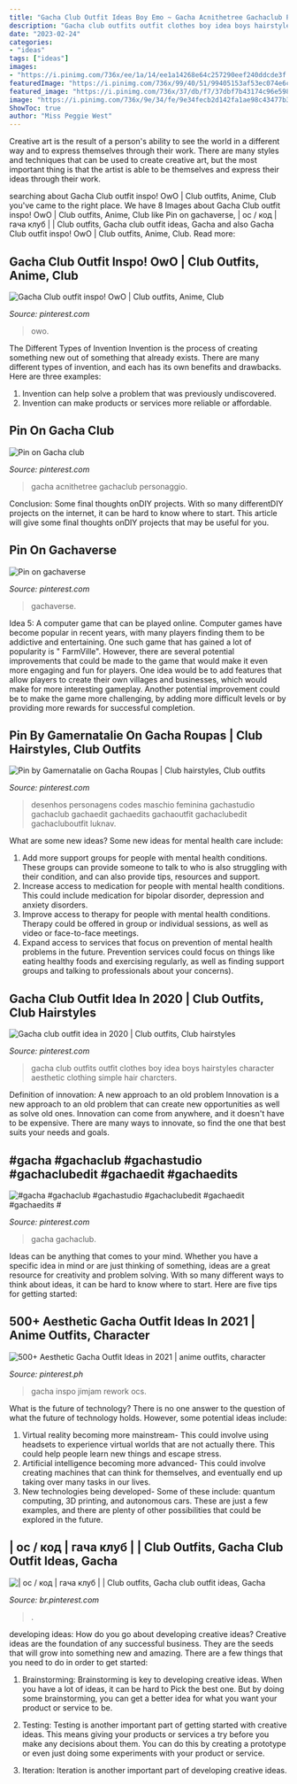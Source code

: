 ```yaml
---
title: "Gacha Club Outfit Ideas Boy Emo ~ Gacha Acnithetree Gachaclub Personaggio"
description: "Gacha club outfits outfit clothes boy idea boys hairstyles character aesthetic clothing simple hair charcters"
date: "2023-02-24"
categories:
- "ideas"
tags: ["ideas"]
images:
- "https://i.pinimg.com/736x/ee/1a/14/ee1a14268e64c257290eef240ddcde3f.jpg"
featuredImage: "https://i.pinimg.com/736x/99/40/51/99405153af53ec074e6cb5aed89479bf.jpg"
featured_image: "https://i.pinimg.com/736x/37/db/f7/37dbf7b43174c96e598d7118df35ba2f.jpg"
image: "https://i.pinimg.com/736x/9e/34/fe/9e34fecb2d142fa1ae98c43477b3e46b.jpg"
ShowToc: true
author: "Miss Peggie West"
---
```



Creative art is the result of a person's ability to see the world in a different way and to express themselves through their work. There are many styles and techniques that can be used to create creative art, but the most important thing is that the artist is able to be themselves and express their ideas through their work.

	

		
searching about Gacha Club outfit inspo! OwO | Club outfits, Anime, Club you've came to the right place. We have 8 Images about Gacha Club outfit inspo! OwO | Club outfits, Anime, Club like Pin on gachaverse, | ос / код | гача клуб | | Club outfits, Gacha club outfit ideas, Gacha and also Gacha Club outfit inspo! OwO | Club outfits, Anime, Club. Read more:
		
    
## Gacha Club Outfit Inspo! OwO | Club Outfits, Anime, Club

<img loading=lazy src="https://i.pinimg.com/736x/eb/11/23/eb11231f60f33e524fc9c660dfcfe1ce.jpg" onerror="this.onerror=null;this.src='https://tse1.mm.bing.net/th?id=OIP.E4Z1ELFg79IqvU8uto_UIwHaEo&amp;pid=15.1';" alt="Gacha Club outfit inspo! OwO | Club outfits, Anime, Club">

_Source: pinterest.com_

>owo. 

	

The Different Types of Invention
Invention is the process of creating something new out of something that already exists. There are many different types of invention, and each has its own benefits and drawbacks. Here are three examples: 
1. Invention can help solve a problem that was previously undiscovered. 
2. Invention can make products or services more reliable or affordable. 

    
## Pin On Gacha Club

<img loading=lazy src="https://i.pinimg.com/736x/9e/34/fe/9e34fecb2d142fa1ae98c43477b3e46b.jpg" onerror="this.onerror=null;this.src='https://tse2.mm.bing.net/th?id=OIP.u9s0IpD4TFgQ9FFWnQkF9wHaHa&amp;pid=15.1';" alt="Pin on Gacha club">

_Source: pinterest.com_

>gacha acnithetree gachaclub personaggio. 

	

Conclusion: Some final thoughts onDIY projects.
With so many differentDIY projects on the internet, it can be hard to know where to start. This article will give some final thoughts onDIY projects that may be useful for you.

    
## Pin On Gachaverse

<img loading=lazy src="https://i.pinimg.com/736x/ee/1a/14/ee1a14268e64c257290eef240ddcde3f.jpg" onerror="this.onerror=null;this.src='https://tse4.mm.bing.net/th?id=OIP.5D9s8f7YaG14Bq_9V-a0WwHaJp&amp;pid=15.1';" alt="Pin on gachaverse">

_Source: pinterest.com_

>gachaverse. 

	

Idea 5: A computer game that can be played online.
Computer games have become popular in recent years, with many players finding them to be addictive and entertaining. One such game that has gained a lot of popularity is " FarmVille". However, there are several potential improvements that could be made to the game that would make it even more engaging and fun for players. One idea would be to add features that allow players to create their own villages and businesses, which would make for more interesting gameplay. Another potential improvement could be to make the game more challenging, by adding more difficult levels or by providing more rewards for successful completion.

    
## Pin By Gamernatalie On Gacha Roupas | Club Hairstyles, Club Outfits

<img loading=lazy src="https://i.pinimg.com/736x/37/db/f7/37dbf7b43174c96e598d7118df35ba2f.jpg" onerror="this.onerror=null;this.src='https://tse3.mm.bing.net/th?id=OIP.bn8NF9IXwBOxDLpmiGMFHAHaHQ&amp;pid=15.1';" alt="Pin by Gamernatalie on Gacha Roupas | Club hairstyles, Club outfits">

_Source: pinterest.com_

>desenhos personagens codes maschio feminina gachastudio gachaclub gachaedit gachaedits gachaoutfit gachaclubedit gachacluboutfit luknav. 

	

What are some new ideas?
Some new ideas for mental health care include:
1. Add more support groups for people with mental health conditions. These groups can provide someone to talk to who is also struggling with their condition, and can also provide tips, resources and support.
2. Increase access to medication for people with mental health conditions. This could include medication for bipolar disorder, depression and anxiety disorders.
3. Improve access to therapy for people with mental health conditions. Therapy could be offered in group or individual sessions, as well as video or face-to-face meetings.
4. Expand access to services that focus on prevention of mental health problems in the future. Prevention services could focus on things like eating healthy foods and exercising regularly, as well as finding support groups and talking to professionals about your concerns).

    
## Gacha Club Outfit Idea In 2020 | Club Outfits, Club Hairstyles

<img loading=lazy src="https://i.pinimg.com/736x/84/b4/71/84b4717057e60cf956a7f4d9c1bb6e95.jpg" onerror="this.onerror=null;this.src='https://tse1.mm.bing.net/th?id=OIP.EjGUFegHsZDU-VpEyTNLfgHaHW&amp;pid=15.1';" alt="Gacha club outfit idea in 2020 | Club outfits, Club hairstyles">

_Source: pinterest.com_

>gacha club outfits outfit clothes boy idea boys hairstyles character aesthetic clothing simple hair charcters. 

	

Definition of innovation: A new approach to an old problem
Innovation is a new approach to an old problem that can create new opportunities as well as solve old ones. Innovation can come from anywhere, and it doesn't have to be expensive. There are many ways to innovate, so find the one that best suits your needs and goals.

    
## #gacha #gachaclub #gachastudio #gachaclubedit #gachaedit #gachaedits #

<img loading=lazy src="https://i.pinimg.com/736x/f9/60/be/f960be3b1832882222448616f076543b.jpg" onerror="this.onerror=null;this.src='https://tse3.mm.bing.net/th?id=OIP.rO0_eFJNt-tmLhk7qyi0TwHaHc&amp;pid=15.1';" alt="#gacha #gachaclub #gachastudio #gachaclubedit #gachaedit #gachaedits #">

_Source: pinterest.com_

>gacha gachaclub. 

	

Ideas can be anything that comes to your mind. Whether you have a specific idea in mind or are just thinking of something, ideas are a great resource for creativity and problem solving. With so many different ways to think about ideas, it can be hard to know where to start. Here are five tips for getting started: 

    
## 500+ Aesthetic Gacha Outfit Ideas In 2021 | Anime Outfits, Character

<img loading=lazy src="https://i.pinimg.com/474x/c4/5c/31/c45c311aefbc5a42c64c840311c92791.jpg" onerror="this.onerror=null;this.src='https://tse1.mm.bing.net/th?id=OIP.GV63tIuD7shuWZ0XLF-y4QAAAA&amp;pid=15.1';" alt="500+ Aesthetic Gacha Outfit Ideas in 2021 | anime outfits, character">

_Source: pinterest.ph_

>gacha inspo jimjam rework ocs. 

	

What is the future of technology?
There is no one answer to the question of what the future of technology holds. However, some potential ideas include: 

1. Virtual reality becoming more mainstream- This could involve using headsets to experience virtual worlds that are not actually there. This could help people learn new things and escape stress. 
2. Artificial intelligence becoming more advanced- This could involve creating machines that can think for themselves, and eventually end up taking over many tasks in our lives. 
3. New technologies being developed- Some of these include: quantum computing, 3D printing, and autonomous cars. These are just a few examples, and there are plenty of other possibilities that could be explored in the future.

    
## | ос / код | гача клуб | | Club Outfits, Gacha Club Outfit Ideas, Gacha

<img loading=lazy src="https://i.pinimg.com/736x/99/40/51/99405153af53ec074e6cb5aed89479bf.jpg" onerror="this.onerror=null;this.src='https://tse3.mm.bing.net/th?id=OIP.w7dwLrE3oxUjaHQ7HVWUGgHaJ3&amp;pid=15.1';" alt="| ос / код | гача клуб | | Club outfits, Gacha club outfit ideas, Gacha">

_Source: br.pinterest.com_

>. 

	

developing ideas: How do you go about developing creative ideas?
Creative ideas are the foundation of any successful business. They are the seeds that will grow into something new and amazing. There are a few things that you need to do in order to get started:
1. Brainstorming: Brainstorming is key to developing creative ideas. When you have a lot of ideas, it can be hard to Pick the best one. But by doing some brainstorming, you can get a better idea for what you want your product or service to be.

2. Testing: Testing is another important part of getting started with creative ideas. This means giving your products or services a try before you make any decisions about them. You can do this by creating a prototype or even just doing some experiments with your product or service.

3. Iteration: Iteration is another important part of developing creative ideas.

